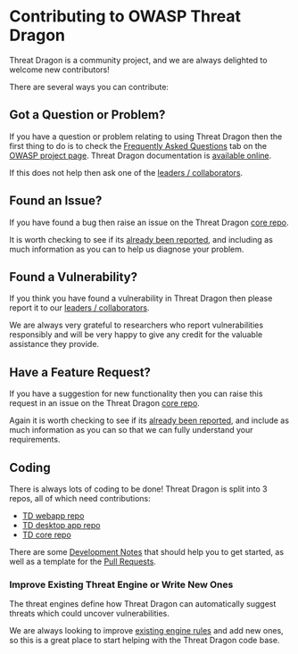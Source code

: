 # Contributing to OWASP Threat Dragon
Threat Dragon is a community project, and we are always delighted to welcome new contributors!

There are several ways you can contribute:

## Got a Question or Problem?
If you have a question or problem relating to using Threat Dragon then the first thing to do is to check the
[Frequently Asked Questions](https://owasp.org/www-project-threat-dragon/) tab on the [OWASP project page](https://owasp.org/www-project-threat-dragon/).
Threat Dragon documentation is [available online](http://docs.threatdragon.org).

If this does not help then ask one of the [leaders / collaborators](https://github.com/OWASP/www-project-threat-dragon/blob/master/leaders.md).

## Found an Issue?
If you have found a bug then raise an issue on the Threat Dragon 
[core repo](https://github.com/OWASP/threat-dragon-core/issues/new?assignees=&labels=bug&template=bug_report.md&title=).

It is worth checking to see if its [already been reported](https://github.com/OWASP/threat-dragon-core/issues),
and including as much information as you can to help us diagnose your problem.

## Found a Vulnerability?
If you think you have found a vulnerability in Threat Dragon then please report it to our
[leaders / collaborators](https://github.com/OWASP/www-project-threat-dragon/blob/master/leaders.md).

We are always very grateful to researchers who report vulnerabilities responsibly and will be very happy
to give any credit for the valuable assistance they provide.

## Have a Feature Request?
If you have a suggestion for new functionality then you can raise this request in an issue on the Threat Dragon
[core repo](https://github.com/OWASP/threat-dragon-core/issues/new?assignees=&labels=enhancement&template=feature_request.md&title=).

Again it is worth checking to see if its [already been reported](https://github.com/OWASP/threat-dragon-core/issues), 
and include as much information as you can so that we can fully understand your requirements.

## Coding
There is always lots of coding to be done! Threat Dragon is split into 3 repos, all of which need contributions:
* [TD webapp repo](https://github.com/OWASP/threat-dragon/issues)
* [TD desktop app repo](https://github.com/OWASP/threat-dragon-desktop/issues)
* [TD core repo](https://github.com/OWASP/threat-dragon-core/issues)

There are some [Development Notes](https://github.com/OWASP/threat-dragon-core/blob/main/dev-notes.md) that should help you to get started, as well as a template for the [Pull Requests](.github/PULL_REQUEST_TEMPLATE.md).

### Improve Existing Threat Engine or Write New Ones
The threat engines define how Threat Dragon can automatically suggest threats which could uncover vulnerabilities.

We are always looking to improve [existing engine rules](https://github.com/OWASP/threat-dragon-core/blob/main/src/services/threatengine.js)
and add new ones, so this is a great place to start helping with the Threat Dragon code base.

